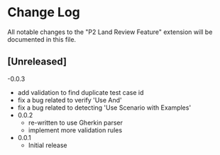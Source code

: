 # Change Log
All notable changes to the "P2 Land Review Feature" extension will be documented in this file.

## [Unreleased]
-0.0.3
  - add validation to find duplicate test case id
  - fix a bug related to verify 'Use And'
  - fix a bug related to detecting 'Use Scenario with Examples'
- 0.0.2
  - re-written to use Gherkin parser
  - implement more validation rules
- 0.0.1 
  - Initial release
